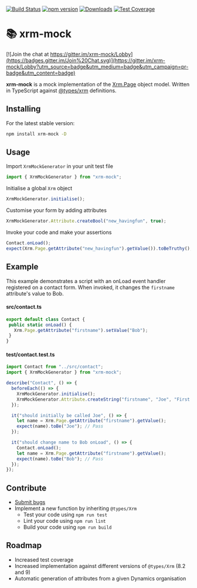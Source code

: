 [![Build Status](https://travis-ci.org/camelCaseDave/xrm-mock.svg?branch=master)](https://travis-ci.org/camelCaseDave/xrm-mock)
[![npm version](https://badge.fury.io/js/xrm-mock.svg)](https://www.npmjs.com/package/xrm-mock)
[![Downloads](https://img.shields.io/npm/dm/xrm-mock.svg)](https://www.npmjs.com/package/xrm-mock)
[![Test Coverage](https://img.shields.io/codeclimate/coverage/camelCaseDave/xrm-mock.svg)](https://codeclimate.com/github/camelCaseDave/xrm-mock/test_coverage)

# :books:  xrm-mock
[![Join the chat at https://gitter.im/xrm-mock/Lobby](https://badges.gitter.im/Join%20Chat.svg)](https://gitter.im/xrm-mock/Lobby?utm_source=badge&utm_medium=badge&utm_campaign=pr-badge&utm_content=badge)

<b>xrm-mock</b> is a mock implementation of the <a href="https://msdn.microsoft.com/en-gb/library/gg328474.aspx">Xrm.Page</a> object model. Written in TypeScript against <a href="https://github.com/DefinitelyTyped/DefinitelyTyped/tree/master/types/xrm">@types/xrm</a> definitions.

## Installing 

For the latest stable version:
 
```bash
npm install xrm-mock -D
```
     
## Usage
Import `XrmMockGenerator` in your unit test file
 
 ```typescript
 import { XrmMockGenerator } from "xrm-mock";
 ```
 
Initialise a global `Xrm` object
  
```typescript
XrmMockGenerator.initialise();
```
  
Customise your form by adding attributes
  
```typescript
XrmMockGenerator.Attribute.createBool("new_havingfun", true);
```
Invoke your code and make your assertions
 
 ```typescript
 Contact.onLoad();
 expect(Xrm.Page.getAttribute("new_havingfun").getValue()).toBeTruthy();
 ```

## Example

This example demonstrates a script with an onLoad event handler registered on a contact form. When invoked, it changes the `firstname` attribute's value to Bob.
 
 #### src/contact.ts
 ```typescript
export default class Contact {
  public static onLoad() {
    Xrm.Page.getAttribute("firstname").setValue("Bob");
  }
}
 ```
 

#### test/contact.test.ts
```typescript
import Contact from "../src/contact";
import { XrmMockGenerator } from "xrm-mock";

describe("Contact", () => {
  beforeEach(() => {
    XrmMockGenerator.initialise();
    XrmMockGenerator.Attribute.createString("firstname", "Joe", "First Name", "text", 100, true, false);
  });

  it("should initially be called Joe", () => {
    let name = Xrm.Page.getAttribute("firstname").getValue();
    expect(name).toBe("Joe"); // Pass
  });

  it("should change name to Bob onLoad", () => {
    Contact.onLoad();
    let name = Xrm.Page.getAttribute("firstname").getValue();
    expect(name).toBe("Bob"); // Pass
  });
});
```

## Contribute
 - [Submit bugs](https://github.com/camelCaseDave/xrm-mock/issues)
 - Implement a new function by inheriting `@types/Xrm`
    - Test your code using `npm run test`
    - Lint your code using `npm run lint`
    - Build your code using `npm run build`

## Roadmap
 - Increased test coverage
 - Increased implementation against different versions of `@types/Xrm` (8.2 and 9)
 - Automatic generation of attributes from a given Dynamics organisation
